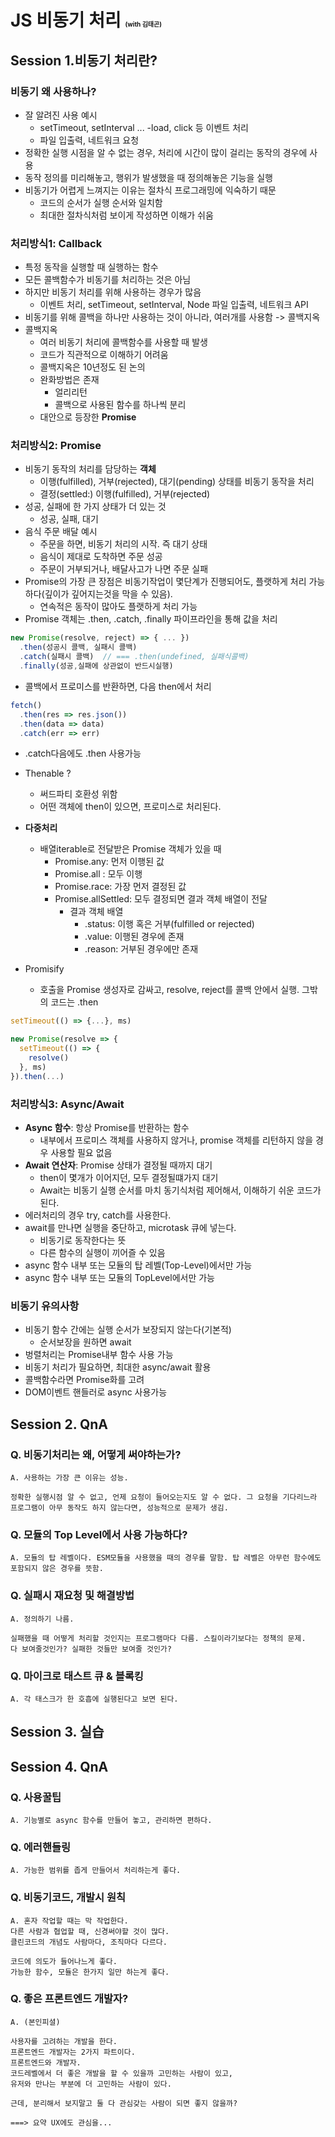 # JS 비동기 처리 <span style="font-size: 10px">(with 김태곤)</span>

## Session 1.비동기 처리란?

### 비동기 왜 사용하나?
- 잘 알려진 사용 예시
  - setTimeout, setInterval ...
  -load, click 등 이벤트 처리
  - 파일 입출력, 네트워크 요청
- 정확한 실행 시점을 알 수 없는 경우, 처리에 시간이 많이 걸리는 동작의 경우에 사용
- 동작 정의를 미리해놓고, 행위가 발생했을 때 정의해놓은 기능을 실행
- 비동기가 어렵게 느껴지는 이유는 절차식 프로그래밍에 익숙하기 때문
  - 코드의 순서가 실행 순서와 일치함
  - 최대한 절차식처럼 보이게 작성하면 이해가 쉬움

### 처리방식1: Callback

- 특정 동작을 실행할 때 실행하는 함수
- 모든 콜백함수가 비동기를 처리하는 것은 아님
- 하지만 비동기 처리를 위해 사용하는 경우가 많음
  - 이벤트 처리, setTimeout, setInterval, Node 파일 입출력, 네트워크 API
- 비동기를 위해 콜백을 하나만 사용하는 것이 아니라, 여러개를 사용함 -> 콜백지옥
- 콜백지옥
  - 여러 비동기 처리에 콜백함수를 사용할 때 발생
  - 코드가 직관적으로 이해하기 어려움
  - 콜백지옥은 10년정도 된 논의
  - 완화방법은 존재 
    - 얼리리턴
    - 콜백으로 사용된 함수를 하나씩 분리
  - 대안으로 등장한 **Promise**

### 처리방식2: Promise

- 비동기 동작의 처리를 담당하는 **객체**
  - 이행(fulfilled), 거부(rejected), 대기(pending) 상태를 비동기 동작을 처리
  - 결정(settled:)  이행(fulfilled), 거부(rejected)
- 성공, 실패에 한 가지 상태가 더 있는 것
  - 성공, 실패, 대기
- 음식 주문 배달 예시
  - 주문을 하면, 비동기 처리의 시작. 즉 대기 상태
  - 음식이 제대로 도착하면 주문 성공
  - 주문이 거부되거나, 배달사고가 나면 주문 실패
- Promise의 가장 큰 장점은 비동기작업이 몇단계가 진행되어도, 플랫하게 처리 가능하다(깊이가 깊어지는것을 막을 수 있음).
  - 연속적은 동작이 많아도 플랫하게 처리 가능
- Promise 객체는 .then, .catch, .finally 파이프라인을 통해 값을 처리


```js
new Promise(resolve, reject) => { ... })
  .then(성공시 콜백, 실패시 콜백)
  .catch(실패시 콜백)  // === .then(undefined, 실패식콜백)
  .finally(성공,실패에 상관없이 반드시실행)
```

- 콜백에서 프로미스를 반환하면, 다음 then에서 처리

```js
fetch()
  .then(res => res.json())
  .then(data => data)
  .catch(err => err)
```

- .catch다음에도 .then 사용가능
- Thenable ?
  - 써드파티 호환성 위함
  - 어떤 객체에 then이 있으면, 프로미스로 처리된다.

- **다중처리**
  - 배열iterable로 전달받은 Promise 객체가 있을 때
    - Promise.any: 먼저 이행된 값
    - Promise.all : 모두 이행
    - Promise.race: 가장 먼저 결정된 값
    - Promise.allSettled: 모두 결정되면 결과 객체 배열이 전달
      - 결과 객체 배열 
        - .status: 이행 혹은 거부(fulfilled or rejected)
        - .value: 이행된 경우에 존재
        - .reason: 거부된 경우에만 존재
- Promisify
  - 호출을 Promise 생성자로 감싸고, resolve, reject를 콜백 안에서 실행. 그밖의 코드는 .then

```js
setTimeout(() => {...}, ms)

new Promise(resolve => {
  setTimeout(() => {
    resolve()
  }, ms) 
}).then(...)
```
### 처리방식3: Async/Await

- **Async 함수**: 항상 Promise를 반환하는 함수
  - 내부에서 프로미스 객체를 사용하지 않거나, promise 객체를 리턴하지 않을 경우 사용할 필요 없음
- **Await 연산자**: Promise 상태가 결정될 때까지 대기
  - then이 몇개가 이어지던, 모두 결정될떄가지 대기
  - Await는 비동기 실행 순서를 마치 동기식처럼 제어해서, 이해하기 쉬운 코드가 된다.
- 에러처리의 경우 try, catch를 사용한다.
- await를 만나면 실행을 중단하고, microtask 큐에 넣는다.
  - 비동기로 동작한다는 뜻
  - 다른 함수의 실행이 끼어즐 수 있음
- async 함수 내부 또는 모듈의 탑 레벨(Top-Level)에서만 가능
- async 함수 내부 또는 모듈의 TopLevel에서만 가능

### 비동기 유의사항

- 비동기 함수 간에는 실행 순서가 보장되지 않는다(기본적)
  - 순서보장을 원하면 await
- 벙렬처리는 Promise내부 함수 사용 가능
- 비동기 처리가 필요하면, 최대한 async/await 활용
- 콜백함수라면 Promise화를 고려
- DOM이벤트 핸들러로 async 사용가능

## Session 2. QnA

### Q. 비동기처리는 왜, 어떻게 써야하는가?

```
A. 사용하는 가장 큰 이유는 성능.

정확한 실행시점 알 수 없고, 언제 요청이 들어오는지도 알 수 없다. 그 요청을 기다리느라 프로그램이 아무 동작도 하지 않는다면, 성능적으로 문제가 생김.
```

### Q. 모듈의 Top Level에서 사용 가능하다?

```
A. 모듈의 탑 레벨이다. ESM모듈을 사용했을 때의 경우를 말함. 탑 레벨은 아무런 함수에도 포함되지 않은 경우를 뜻함.
```

### Q. 실패시 재요청 및 해결방법

```
A. 정의하기 나름. 

실패했을 때 어떻게 처리할 것인지는 프로그램마다 다름. 스킬이라기보다는 정책의 문제.
다 보여줄것인가? 실패한 것들만 보여줄 것인가?
```

### Q. 마이크로 태스트 큐 & 블록킹

```
A. 각 태스크가 한 호흡에 실행된다고 보면 된다.
```

## Session 3. 실습
## Session 4. QnA

### Q. 사용꿀팁

```
A. 기능별로 async 함수를 만들어 놓고, 관리하면 편하다.
```

### Q. 에러핸들링

```
A. 가능한 범위를 좁게 만들어서 처리하는게 좋다.
```

### Q. 비동기코드, 개발시 원칙

```
A. 혼자 작업할 때는 막 작업한다.
다른 사람과 협업할 때, 신경써야할 것이 많다.
클린코드의 개념도 사람마다, 조직마다 다르다.

코드에 의도가 들어나느게 좋다.
가능한 함수, 모듈은 한가지 일만 하는게 좋다.
```


### Q. 좋은 프론트엔드 개발자?

```
A. (본인피셜)

사용자를 고려하는 개발을 한다.
프론트엔드 개발자는 2가지 파트이다.
프론트엔드와 개발자.
코드레벨에서 더 좋은 개발을 할 수 있을까 고민하는 사람이 있고,
유저와 만나는 부분에 더 고민하는 사람이 있다.

근데, 분리해서 보지말고 둘 다 관심갖는 사람이 되면 좋지 않을까?

===> 요약 UX에도 관심을...
```